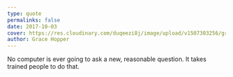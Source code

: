 ```yaml
---
type: quote
permalinks: false
date: 2017-10-03
cover: https://res.cloudinary.com/duqeezi8j/image/upload/v1507303256/grace-hopper.jpg
author: Grace Hopper
---
```

No computer is ever going to ask a new, reasonable question. It takes trained people to do that.
